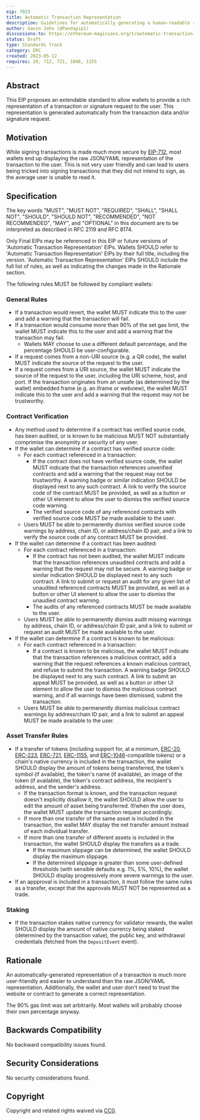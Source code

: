 ```yaml
---
eip: 7023
title: Automatic Transaction Representation
description: Guidelines for automatically generating a human-readable representation of a transaction and its corresponding EIP-712 signature.
author: Gavin John (@Pandapip1)
discussions-to: https://ethereum-magicians.org/t/automatic-transaction-representation/14256
status: Draft
type: Standards Track
category: ERC
created: 2023-05-12
requires: 20, 712, 721, 1046, 1155
---
```


## Abstract

This EIP proposes an extendable standard to allow wallets to provide a rich representation of a transaction or signature request to the user. This representation is generated automatically from the transaction data and/or signature request.

## Motivation

While signing transactions is made much more secure by [EIP-712](./eip-712.md), most wallets end up displaying the raw JSON/YAML representation of the transaction to the user. This is not very user friendly and can lead to users being tricked into signing transactions that they did not intend to sign, as the average user is unable to read it.

## Specification

The key words "MUST", "MUST NOT", "REQUIRED", "SHALL", "SHALL NOT", "SHOULD", "SHOULD NOT", "RECOMMENDED", "NOT RECOMMENDED", "MAY", and "OPTIONAL" in this document are to be interpreted as described in RFC 2119 and RFC 8174.

Only Final EIPs may be referenced in this EIP or future versions of 'Automatic Transaction Representation' EIPs. Wallets SHOULD refer to 'Automatic Transaction Representation' EIPs by their full title, including the version. 'Automatic Transaction Representation' EIPs SHOULD include the full list of rules, as well as indicating the changes made in the Rationale section.

The following rules MUST be followed by compliant wallets:

### General Rules

- If a transaction would revert, the wallet MUST indicate this to the user and add a warning that the transaction will fail.
- If a transaction would consume more than 90% of the set gas limit, the wallet MUST indicate this to the user and add a warning that the transaction may fail.
  - Wallets MAY choose to use a different default percentage, and the percentage SHOULD be user-configurable.
- If a request comes from a non-URI source (e.g. a QR code), the wallet MUST indicate the source of the request to the user.
- If a request comes from a URI source, the wallet MUST indicate the source of the request to the user, including the URI scheme, host, and port. If the transaction originates from an unsafe (as determined by the wallet) embedded frame (e.g. an iframe or webview), the wallet MUST indicate this to the user and add a warning that the request may not be trustworthy.

### Contract Verification

- Any method used to determine if a contract has verified source code, has been audited, or is known to be malicious MUST NOT substantially comprimise the anonymity or security of any user.
- If the wallet can determine if a contract has verified source code:
  - For each contract referenced in a transaction:
    - If the contract does not have verified source code, the wallet MUST indicate that the transaction references unverified contracts and add a warning that the request may not be trustworthy. A warning badge or similar indication SHOULD be displayed next to any such contract. A link to verify the source code of the contract MUST be provided, as well as a button or other UI element to allow the user to dismiss the verified source code warning.
    - The verified source code of any referenced contracts with verified source code MUST be made available to the user.
  - Users MUST be able to permanently dismiss verified source code warnings by address, chain ID, or address/chain ID pair, and a link to verify the source code of any contract MUST be provided.
- If the wallet can determine if a contract has been audited:
  - For each contract referenced in a transaction:
    - If the contract has not been audited, the wallet MUST indicate that the transaction references unaudited contracts and add a warning that the request may not be secure. A warning badge or similar indication SHOULD be displayed next to any such contract. A link to submit or request an audit for any given list of unaudited referenced contracts MUST be provided, as well as a button or other UI element to allow the user to dismiss the unaudied contract warning.
    - The audits of any referenced contracts MUST be made available to the user.
  - Users MUST be able to permanently dismiss audit missing warnings by address, chain ID, or address/chain ID pair, and a link to submit or request an audit MUST be made available to the user.
- If the wallet can determine if a contract is known to be malicious:
  - For each contract referenced in a transaction:
    - If a contract is known to be malicious, the wallet MUST indicate that the transaction references a malicious contract, add a warning that the request references a known malicious contract, and refuse to submit the transaction. A warning badge SHOULD be displayed next to any such contract. A link to submit an appeal MUST be provided, as well as a button or other UI element to allow the user to dismiss the malicious contract warning, and if all warnings have been dismissed, submit the transaction.
  - Users MUST be able to permanently dismiss malicious contract warnings by address/chain ID pair, and a link to submit an appeal MUST be made available to the user.

### Asset Transfer Rules

- If a transfer of tokens (including support for, at a minimum, [ERC-20](./eip-20.md), [ERC-223](./eip-223.md), [ERC-721](./eip-721.md), [ERC-1155](./eip-1155.md), and [ERC-1046](./eip-1046.md)-compatible tokens) or a chain's native currency is included in the transaction, the wallet SHOULD display the amount of tokens being transferred, the token's symbol (if available), the token's name (if available), an image of the token (if available), the token's contract address, the recipient's address, and the sender's address.
  - If the transaction format is known, and the transaction request doesn't explicitly disallow it, the wallet SHOULD allow the user to edit the amount of asset being transferred. If/when the user does, the wallet MUST update the transaction request accordingly.
  - If more than one transfer of the same asset is included in the transaction, the wallet MAY display the net transfer amount instead of each individual transfer.
  - If more than one transfer of different assets is included in the transaction, the wallet SHOULD display the transfers as a trade.
    - If the maximum slippage can be determined, the wallet SHOULD display the maximum slippage.
    - If the determined slippage is greater than some user-defined thresholds (with sensible defaults e.g. 1%, 5%, 10%), the wallet SHOULD display progressively more severe warnings to the user.
- If an appproval is included in a transaction, it must follow the same rules as a transfer, except that the approvals MUST NOT be represented as a trade.

### Staking

- If the transaction stakes native currency for validator rewards, the wallet SHOULD display the amount of native currency being staked (determined by the transaction value), the public key, and withdrawal credentials (fetched from the `DepositEvent` event).

## Rationale

An automatically-generated representation of a transaction is much more user-friendly and easier to understand than the raw JSON/YAML representation. Additionally, the wallet and user don't need to trust the website or contract to generate a correct representation.

The 90% gas limit was set arbitrarily. Most wallets will probably choose their own percentage anyway.

## Backwards Compatibility

No backward compatibility issues found.

## Security Considerations

No security considerations found.

## Copyright

Copyright and related rights waived via [CC0](../LICENSE.md).
